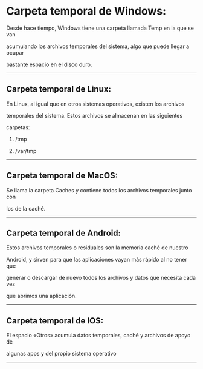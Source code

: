 # Carpeta temporal de Windows:
Desde hace tiempo, Windows tiene una carpeta llamada Temp en la que se van

acumulando los archivos temporales del sistema, algo que puede llegar a ocupar

bastante espacio en el disco duro.
___

## Carpeta temporal de Linux:
En Linux, al igual que en otros sistemas operativos, existen los archivos

temporales del sistema. Estos archivos se almacenan en las siguientes

carpetas:

1.	/tmp

2.	/var/tmp

___

## Carpeta temporal de MacOS:

Se llama la carpeta Caches y contiene todos los archivos temporales junto con

los de la caché.

___

## Carpeta temporal de Android:
Estos archivos temporales o residuales son la memoria caché de nuestro

Android, y sirven para que las aplicaciones vayan más rápido al no tener que

generar o descargar de nuevo todos los archivos y datos que necesita cada vez

que abrimos una aplicación.

___

## Carpeta temporal de IOS:

El espacio «Otros» acumula datos temporales, caché y archivos de apoyo de

algunas apps y del propio sistema operativo
___
